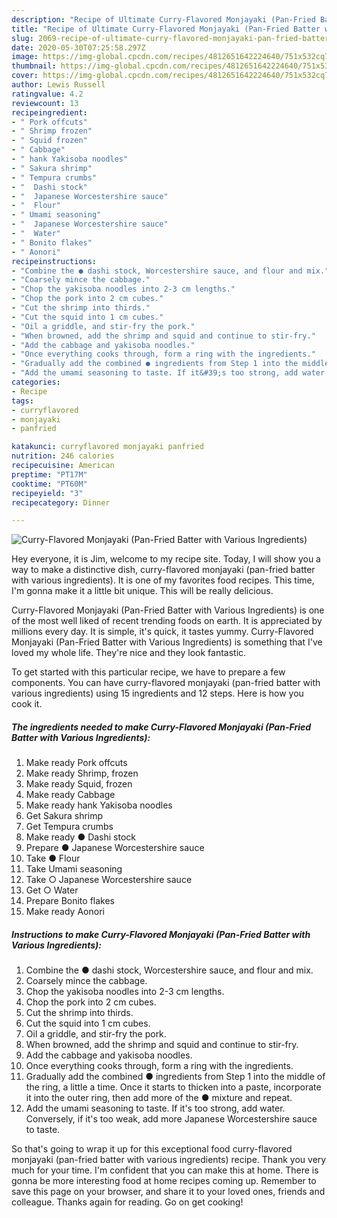 ```yaml
---
description: "Recipe of Ultimate Curry-Flavored Monjayaki (Pan-Fried Batter with Various Ingredients)"
title: "Recipe of Ultimate Curry-Flavored Monjayaki (Pan-Fried Batter with Various Ingredients)"
slug: 2069-recipe-of-ultimate-curry-flavored-monjayaki-pan-fried-batter-with-various-ingredients
date: 2020-05-30T07:25:58.297Z
image: https://img-global.cpcdn.com/recipes/4812651642224640/751x532cq70/curry-flavored-monjayaki-pan-fried-batter-with-various-ingredients-recipe-main-photo.jpg
thumbnail: https://img-global.cpcdn.com/recipes/4812651642224640/751x532cq70/curry-flavored-monjayaki-pan-fried-batter-with-various-ingredients-recipe-main-photo.jpg
cover: https://img-global.cpcdn.com/recipes/4812651642224640/751x532cq70/curry-flavored-monjayaki-pan-fried-batter-with-various-ingredients-recipe-main-photo.jpg
author: Lewis Russell
ratingvalue: 4.2
reviewcount: 13
recipeingredient:
- " Pork offcuts"
- " Shrimp frozen"
- " Squid frozen"
- " Cabbage"
- " hank Yakisoba noodles"
- " Sakura shrimp"
- " Tempura crumbs"
- "  Dashi stock"
- "  Japanese Worcestershire sauce"
- "  Flour"
- " Umami seasoning"
- "  Japanese Worcestershire sauce"
- "  Water"
- " Bonito flakes"
- " Aonori"
recipeinstructions:
- "Combine the ● dashi stock, Worcestershire sauce, and flour and mix."
- "Coarsely mince the cabbage."
- "Chop the yakisoba noodles into 2-3 cm lengths."
- "Chop the pork into 2 cm cubes."
- "Cut the shrimp into thirds."
- "Cut the squid into 1 cm cubes."
- "Oil a griddle, and stir-fry the pork."
- "When browned, add the shrimp and squid and continue to stir-fry."
- "Add the cabbage and yakisoba noodles."
- "Once everything cooks through, form a ring with the ingredients."
- "Gradually add the combined ● ingredients from Step 1 into the middle of the ring, a little a time. Once it starts to thicken into a paste, incorporate it into the outer ring, then add more of the ● mixture and repeat."
- "Add the umami seasoning to taste. If it&#39;s too strong, add water. Conversely, if it&#39;s too weak, add more Japanese Worcestershire sauce to taste."
categories:
- Recipe
tags:
- curryflavored
- monjayaki
- panfried

katakunci: curryflavored monjayaki panfried 
nutrition: 246 calories
recipecuisine: American
preptime: "PT17M"
cooktime: "PT60M"
recipeyield: "3"
recipecategory: Dinner

---
```



![Curry-Flavored Monjayaki (Pan-Fried Batter with Various Ingredients)](https://img-global.cpcdn.com/recipes/4812651642224640/751x532cq70/curry-flavored-monjayaki-pan-fried-batter-with-various-ingredients-recipe-main-photo.jpg)

Hey everyone, it is Jim, welcome to my recipe site. Today, I will show you a way to make a distinctive dish, curry-flavored monjayaki (pan-fried batter with various ingredients). It is one of my favorites food recipes. This time, I'm gonna make it a little bit unique. This will be really delicious.



Curry-Flavored Monjayaki (Pan-Fried Batter with Various Ingredients) is one of the most well liked of recent trending foods on earth. It is appreciated by millions every day. It is simple, it's quick, it tastes yummy. Curry-Flavored Monjayaki (Pan-Fried Batter with Various Ingredients) is something that I've loved my whole life. They're nice and they look fantastic.


To get started with this particular recipe, we have to prepare a few components. You can have curry-flavored monjayaki (pan-fried batter with various ingredients) using 15 ingredients and 12 steps. Here is how you cook it.

<!--inarticleads1-->

##### The ingredients needed to make Curry-Flavored Monjayaki (Pan-Fried Batter with Various Ingredients):

1. Make ready  Pork offcuts
1. Make ready  Shrimp, frozen
1. Make ready  Squid, frozen
1. Make ready  Cabbage
1. Make ready  hank Yakisoba noodles
1. Get  Sakura shrimp
1. Get  Tempura crumbs
1. Make ready  ● Dashi stock
1. Prepare  ● Japanese Worcestershire sauce
1. Take  ● Flour
1. Take  Umami seasoning
1. Take  ○ Japanese Worcestershire sauce
1. Get  ○ Water
1. Prepare  Bonito flakes
1. Make ready  Aonori




<!--inarticleads2-->

##### Instructions to make Curry-Flavored Monjayaki (Pan-Fried Batter with Various Ingredients):

1. Combine the ● dashi stock, Worcestershire sauce, and flour and mix.
1. Coarsely mince the cabbage.
1. Chop the yakisoba noodles into 2-3 cm lengths.
1. Chop the pork into 2 cm cubes.
1. Cut the shrimp into thirds.
1. Cut the squid into 1 cm cubes.
1. Oil a griddle, and stir-fry the pork.
1. When browned, add the shrimp and squid and continue to stir-fry.
1. Add the cabbage and yakisoba noodles.
1. Once everything cooks through, form a ring with the ingredients.
1. Gradually add the combined ● ingredients from Step 1 into the middle of the ring, a little a time. Once it starts to thicken into a paste, incorporate it into the outer ring, then add more of the ● mixture and repeat.
1. Add the umami seasoning to taste. If it&#39;s too strong, add water. Conversely, if it&#39;s too weak, add more Japanese Worcestershire sauce to taste.




So that's going to wrap it up for this exceptional food curry-flavored monjayaki (pan-fried batter with various ingredients) recipe. Thank you very much for your time. I'm confident that you can make this at home. There is gonna be more interesting food at home recipes coming up. Remember to save this page on your browser, and share it to your loved ones, friends and colleague. Thanks again for reading. Go on get cooking!
